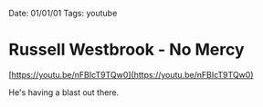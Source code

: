 Date: 01/01/01
Tags: youtube
# Russell Westbrook - No Mercy

[https://youtu.be/nFBIcT9TQw0](https://youtu.be/nFBIcT9TQw0)

He's having a blast out there.